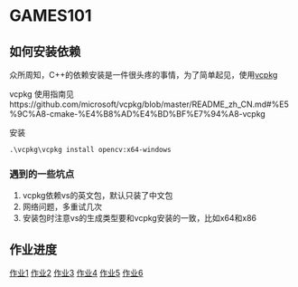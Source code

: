 # GAMES101

## 如何安装依赖

众所周知，C++的依赖安装是一件很头疼的事情，为了简单起见，使用[vcpkg](https://github.com/microsoft/vcpkg)

vcpkg 使用指南见https://github.com/microsoft/vcpkg/blob/master/README_zh_CN.md#%E5%9C%A8-cmake-%E4%B8%AD%E4%BD%BF%E7%94%A8-vcpkg

安装

```shell
.\vcpkg\vcpkg install opencv:x64-windows
```

### 遇到的一些坑点

1. vcpkg依赖vs的英文包，默认只装了中文包
2. 网络问题，多重试几次
3. 安装包时注意vs的生成类型要和vcpkg安装的一致，比如x64和x86

## 作业进度

[作业1](assignment1/README.md)
[作业2](assignment2/README.md)
[作业3](assignment3/README.md)
[作业4](assignment4/README.md)
[作业5](assignment5/README.md)
[作业6](assignment6/README.md)